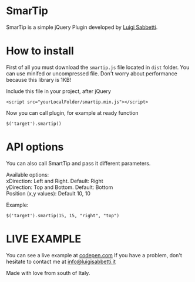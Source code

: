 # SmarTip

SmarTip is a simple jQuery Plugin developed by [Luigi Sabbetti](https://www.luigisabbetti.it/About).

# How to install

First of all you must download the `smartip.js` file located in `dist` folder. You can use minifed or uncompressed file. 
Don't worry about performance because this library is 1KB!

Include this file in your project, after jQuery

`<script src="yourLocalFolder/smartip.min.js"></script>`

Now you can call plugin, for example at ready function

`$('target').smartip()`

# API options

You can also call SmartTip and pass it different parameters.

Available options: <br />
xDirection: Left and Right. Default: Right <br />
yDirection: Top and Bottom. Default: Bottom <br />
Position (x,y values): Default 10, 10 <br />

Example:

`$('target').smartip(15, 15, "right", "top")`

# LIVE EXAMPLE

You can see a live example at [codepen.com](https://codepen.io/LuigiSabbetti/pen/jzBQJr)
If you have a problem, don't hesitate to contact me at [info@luigisabbetti.it](mailto:info@luigisabbetti.it)

Made with love from south of Italy.
